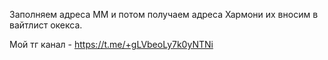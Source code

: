 Заполняем адреса ММ и потом получаем адреса Хармони их вносим в вайтлист окекса.

Мой тг канал - https://t.me/+gLVbeoLy7k0yNTNi
